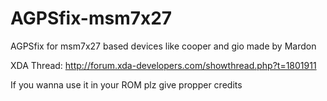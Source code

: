 AGPSfix-msm7x27
==============
AGPSfix for msm7x27 based devices
like cooper and gio
made by Mardon

XDA Thread: http://forum.xda-developers.com/showthread.php?t=1801911

If you wanna use it in your ROM plz give propper credits
